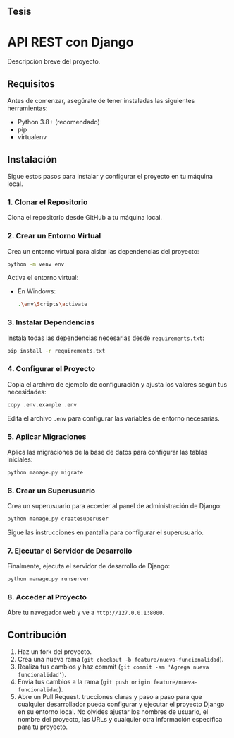 ## Tesis

# API REST con Django

Descripción breve del proyecto.

## Requisitos

Antes de comenzar, asegúrate de tener instaladas las siguientes herramientas:

- Python 3.8+ (recomendado)
- pip
- virtualenv

## Instalación

Sigue estos pasos para instalar y configurar el proyecto en tu máquina local.

### 1. Clonar el Repositorio

Clona el repositorio desde GitHub a tu máquina local.

### 2. Crear un Entorno Virtual

Crea un entorno virtual para aislar las dependencias del proyecto:

```bash
python -m venv env
```

Activa el entorno virtual:

- En Windows:
  ```bash
  .\env\Scripts\activate
  ```

### 3. Instalar Dependencias

Instala todas las dependencias necesarias desde `requirements.txt`:

```bash
pip install -r requirements.txt
```

### 4. Configurar el Proyecto

Copia el archivo de ejemplo de configuración y ajusta los valores según tus necesidades:

```bash
copy .env.example .env
```

Edita el archivo `.env` para configurar las variables de entorno necesarias.

### 5. Aplicar Migraciones

Aplica las migraciones de la base de datos para configurar las tablas iniciales:

```bash
python manage.py migrate
```

### 6. Crear un Superusuario

Crea un superusuario para acceder al panel de administración de Django:

```bash
python manage.py createsuperuser
```

Sigue las instrucciones en pantalla para configurar el superusuario.

### 7. Ejecutar el Servidor de Desarrollo

Finalmente, ejecuta el servidor de desarrollo de Django:

```bash
python manage.py runserver
```

### 8. Acceder al Proyecto

Abre tu navegador web y ve a `http://127.0.0.1:8000`.

## Contribución

1. Haz un fork del proyecto.
2. Crea una nueva rama (`git checkout -b feature/nueva-funcionalidad`).
3. Realiza tus cambios y haz commit (`git commit -am 'Agrega nueva funcionalidad'`).
4. Envía tus cambios a la rama (`git push origin feature/nueva-funcionalidad`).
5. Abre un Pull Request.
trucciones claras y paso a paso para que cualquier desarrollador pueda configurar y ejecutar el proyecto Django en su entorno local. No olvides ajustar los nombres de usuario, el nombre del proyecto, las URLs y cualquier otra información específica para tu proyecto.
